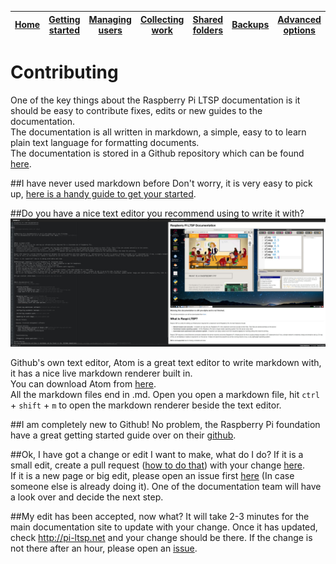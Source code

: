 [Home](README.md)    | [Getting started](installation/getting-started.md)     | [Managing users](manage-users/README.md) | [Collecting work](collect-work.md) | [Shared folders](shared-folders/README.md) | [Backups](backups/README.md) | [Advanced options](advanced/README.md) 
| :-----------: |:-------------:| :-----:| :-----:| :-----:| :-----:| :-----:| 


Contributing
=====

One of the key things about the Raspberry Pi LTSP documentation is it should be easy to contribute fixes, edits or new guides to the documentation.   
The documentation is all written in markdown, a simple, easy to to learn plain text language for formatting documents.   
The documentation is stored in a Github repository which can be found [here](https://github.com/RaspberryPi-LTSP/RaspberryPi-LTSP-Documentation). 
   
##I have never used markdown before
Don't worry, it is very easy to pick up, [here is a handy guide to get your started](https://github.com/adam-p/markdown-here/wiki/Markdown-Cheatsheet).
   
##Do you have a nice text editor you recommend using to write it with?
![](images/atom-1.jpeg)

   
Github's own text editor, Atom is a great text editor to write markdown with, it has a nice live markdown renderer built in.   
You can download Atom from [here](https://atom.io/).   
All the markdown files end in .md.
Open you open a markdown file, hit ```ctrl``` + ```shift``` + ```m``` to open the markdown renderer beside the text editor.   
   
##I am completely new to Github!
No problem, the Raspberry Pi foundation have a great getting started guide over on their [github](https://github.com/raspberrypilearning/creating-resources/blob/master/github.md).

##Ok, I have got a change or edit I want to make, what do I do?
If it is a small edit, create a pull request ([how to do that](https://github.com/raspberrypilearning/creating-resources/blob/master/github.md)) with your change [here](https://github.com/RaspberryPi-LTSP/RaspberryPi-LTSP-Documentation/pulls).   
 If it is a new page or big edit, please open an issue first [here](https://github.com/RaspberryPi-LTSP/RaspberryPi-LTSP-Documentation/issues) (In case someone else is already doing it). 
 One of the documentation team will have a look over and decide the next step.   
 
##My edit has been accepted, now what?
It will take 2-3 minutes for the main documentation site to update with your change. Once it has updated, check http://pi-ltsp.net and your change should be there. If the change is not there after an hour, please open an [issue](https://github.com/RaspberryPi-LTSP/RaspberryPi-LTSP-Documentation/issues).